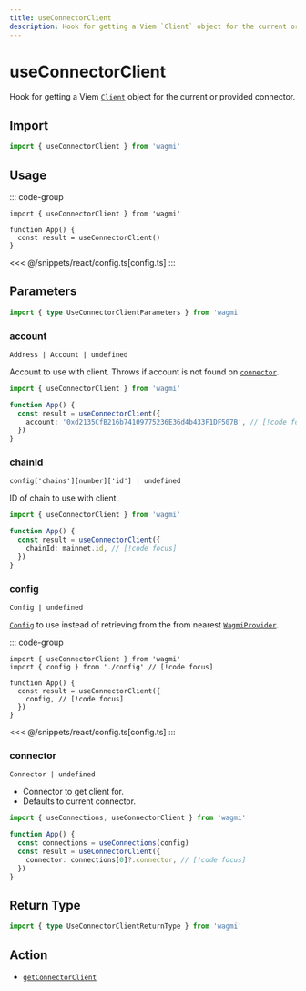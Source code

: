 ```yaml
---
title: useConnectorClient
description: Hook for getting a Viem `Client` object for the current or provided connector.
---
```


<script setup>
const packageName = 'wagmi'
const actionName = 'getConnectorClient'
const typeName = 'GetConnectorClient'
const TData = 'Client'
const TError = 'GetConnectorClientErrorType'
const hideQueryOptions = ['gcTime', 'staleTime']
</script>

# useConnectorClient

Hook for getting a Viem [`Client`](https://viem.sh/docs/clients/custom.html) object for the current or provided connector.

## Import

```ts
import { useConnectorClient } from 'wagmi'
```

## Usage

::: code-group
```tsx [index.tsx]
import { useConnectorClient } from 'wagmi'

function App() {
  const result = useConnectorClient()
}
```
<<< @/snippets/react/config.ts[config.ts]
:::

## Parameters

```ts
import { type UseConnectorClientParameters } from 'wagmi'
```

### account

`Address | Account | undefined`

Account to use with client. Throws if account is not found on [`connector`](#connector).

```ts
import { useConnectorClient } from 'wagmi'

function App() {
  const result = useConnectorClient({
    account: '0xd2135CfB216b74109775236E36d4b433F1DF507B', // [!code focus]
  })
}
```

### chainId

`config['chains'][number]['id'] | undefined`

ID of chain to use with client.

```ts
import { useConnectorClient } from 'wagmi'

function App() {
  const result = useConnectorClient({
    chainId: mainnet.id, // [!code focus]
  })
}
```

### config

`Config | undefined`

[`Config`](/react/api/createConfig#config) to use instead of retrieving from the from nearest [`WagmiProvider`](/react/api/WagmiProvider).

::: code-group
```tsx [index.tsx]
import { useConnectorClient } from 'wagmi'
import { config } from './config' // [!code focus]

function App() {
  const result = useConnectorClient({
    config, // [!code focus]
  })
}
```
<<< @/snippets/react/config.ts[config.ts]
:::

### connector

`Connector | undefined`

- Connector to get client for.
- Defaults to current connector.

```ts
import { useConnections, useConnectorClient } from 'wagmi'

function App() {
  const connections = useConnections(config)
  const result = useConnectorClient({
    connector: connections[0]?.connector, // [!code focus]
  })
}
```

<!--@include: @shared/query-options.md-->

## Return Type

```ts
import { type UseConnectorClientReturnType } from 'wagmi'
```

<!--@include: @shared/query-result.md-->

<!--@include: @shared/query-imports.md-->

## Action

- [`getConnectorClient`](/core/api/actions/getConnectorClient)
